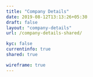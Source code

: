 ```yaml
---
title: "Company Details"
date: 2019-08-12T13:13:26+05:30
draft: false
layout: "company-details"
url: /company-details-shared/

kyc: false
currentinfo: true
shared: true

wireframe: true
---
```


